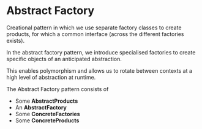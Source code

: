 # Abstract Factory

Creational pattern in which we use separate factory classes to create products, for which a common interface (across the different factories exists).

In the abstract factory pattern, we introduce specialised factories to create specific objects of an anticipated abstraction. 

This enables polymorphism and allows us to rotate between contexts at a high level of abstraction at runtime.

The Abstract Factory pattern consists of

- Some **AbstractProducts**
- An **AbstractFactory** 
- Some **ConcreteFactories**
- Some **ConcreteProducts**


